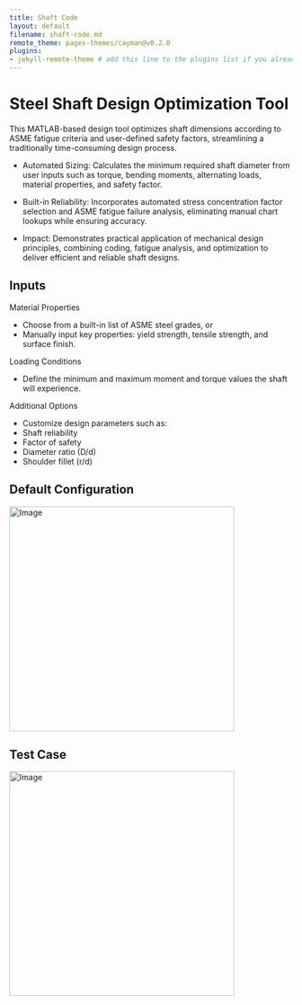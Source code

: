 ```yaml
---
title: Shaft Code
layout: default
filename: shaft-code.md
remote_theme: pages-themes/cayman@v0.2.0
plugins:
- jekyll-remote-theme # add this line to the plugins list if you already have one
--- 
```

# Steel Shaft Design Optimization Tool

This MATLAB-based design tool optimizes shaft dimensions according to ASME fatigue criteria and user-defined safety factors, streamlining a traditionally time-consuming design process.<br/>

- Automated Sizing: Calculates the minimum required shaft diameter from user inputs such as torque, bending moments, alternating loads, material properties, and safety factor.<br/>

- Built-in Reliability: Incorporates automated stress concentration factor selection and ASME fatigue failure analysis, eliminating manual chart lookups while ensuring accuracy.<br/>

- Impact: Demonstrates practical application of mechanical design principles, combining coding, fatigue analysis, and optimization to deliver efficient and reliable shaft designs.<br/>


## Inputs

Material Properties<br/>
- Choose from a built-in list of ASME steel grades, or<br/>
- Manually input key properties: yield strength, tensile strength, and surface finish.<br/>

Loading Conditions<br/>
- Define the minimum and maximum moment and torque values the shaft will experience.<br/>

Additional Options<br/>
- Customize design parameters such as:<br/>
- Shaft reliability<br/>
- Factor of safety<br/>
- Diameter ratio (D/d)<br/>
- Shoulder fillet (r/d)<br/>




## Default Configuration<br/>
<img width="400" height="400" alt="Image" src="https://github.com/user-attachments/assets/89e5cd04-3d8e-4645-b3be-4d729a0837ab" /><br/>
## Test Case <br/>
<img width="400" height="400" alt="Image" src="https://github.com/user-attachments/assets/4eb69f5d-1900-4947-9373-18b05c8008f0" /><br/>


